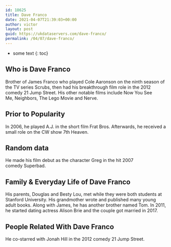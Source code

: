 ```yaml
---
id: 18625
title: Dave Franco
date: 2021-04-07T21:39:03+00:00
author: victor
layout: post
guid: https://ukdataservers.com/dave-franco/
permalink: /04/07/dave-franco/
---
```


* some text
{: toc}


## Who is Dave Franco



Brother of James Franco who played Cole Aaronson on the ninth season of the TV series Scrubs, then had his breakthrough film role in the 2012 comedy 21 Jump Street. His other notable films include Now You See Me, Neighbors, The Lego Movie and Nerve.

                
                
                
## Prior to Popularity



In 2006, he played A.J. in the short film Frat Bros. Afterwards, he received a small role on the CW show 7th Heaven. 

                
                
                
## Random data



He made his film debut as the character Greg in the hit 2007 comedy Superbad.

                
                
                
## Family & Everyday Life of Dave Franco



His parents, Douglas and Besty Lou, met while they were both students at Stanford University. His grandmother wrote and published many young adult books. Along with James, he has another brother named Tom. In 2011, he started dating actress Alison Brie and the couple got married in 2017. 

                
                
                
## People Related With Dave Franco



He co-starred with Jonah Hill in the 2012 comedy 21 Jump Street. 

                
              
            
          
          
          